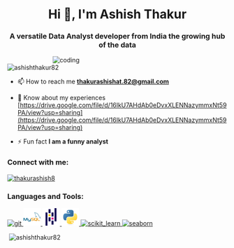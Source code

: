 <h1 align="center">Hi 👋, I'm Ashish Thakur</h1>
<h3 align="center">A versatile Data Analyst developer from India the growing hub of the data</h3>
<img align="right" alt="coding"width="400" src="https://www.google.com/search?q=animated+data+gif&sca_esv=0ea72c185f263238&rlz=1C1CHBF_enIN927IN927&tbm=isch&sxsrf=ACQVn09mXHJT7ufQEcXlQjOEt6mjGCNRnQ:1709786486370&source=lnms&sa=X&ved=2ahUKEwiMq6WBq-GEAxVBi2MGHa0FAh0Q0pQJegQIAhAE&biw=1920&bih=911&dpr=1#imgrc=FarcNnCxKGaQSM"
<p align="left"> <img src="https://komarev.com/ghpvc/?username=ashishthakur82&label=Profile%20views&color=0e75b6&style=flat" alt="ashishthakur82" /> </p>

- 📫 How to reach me **thakurashishat.82@gmail.com**

- 📄 Know about my experiences [https://drive.google.com/file/d/16lkU7AHdAb0eDvxXLENNazymmxNt59PA/view?usp=sharing](https://drive.google.com/file/d/16lkU7AHdAb0eDvxXLENNazymmxNt59PA/view?usp=sharing)

- ⚡ Fun fact **I am a funny analyst**

<h3 align="left">Connect with me:</h3>
<p align="left">
<a href="https://linkedin.com/in/thakurashish8" target="blank"><img align="center" src="https://raw.githubusercontent.com/rahuldkjain/github-profile-readme-generator/master/src/images/icons/Social/linked-in-alt.svg" alt="thakurashish8" height="30" width="40" /></a>
</p>

<h3 align="left">Languages and Tools:</h3>
<p align="left"> <a href="https://git-scm.com/" target="_blank" rel="noreferrer"> <img src="https://www.vectorlogo.zone/logos/git-scm/git-scm-icon.svg" alt="git" width="40" height="40"/> </a> <a href="https://www.mysql.com/" target="_blank" rel="noreferrer"> <img src="https://raw.githubusercontent.com/devicons/devicon/master/icons/mysql/mysql-original-wordmark.svg" alt="mysql" width="40" height="40"/> </a> <a href="https://pandas.pydata.org/" target="_blank" rel="noreferrer"> <img src="https://raw.githubusercontent.com/devicons/devicon/2ae2a900d2f041da66e950e4d48052658d850630/icons/pandas/pandas-original.svg" alt="pandas" width="40" height="40"/> </a> <a href="https://www.python.org" target="_blank" rel="noreferrer"> <img src="https://raw.githubusercontent.com/devicons/devicon/master/icons/python/python-original.svg" alt="python" width="40" height="40"/> </a> <a href="https://scikit-learn.org/" target="_blank" rel="noreferrer"> <img src="https://upload.wikimedia.org/wikipedia/commons/0/05/Scikit_learn_logo_small.svg" alt="scikit_learn" width="40" height="40"/> </a> <a href="https://seaborn.pydata.org/" target="_blank" rel="noreferrer"> <img src="https://seaborn.pydata.org/_images/logo-mark-lightbg.svg" alt="seaborn" width="40" height="40"/> </a> </p>

<p>&nbsp;<img align="center" src="https://github-readme-stats.vercel.app/api?username=ashishthakur82&show_icons=true&locale=en" alt="ashishthakur82" /></p>
